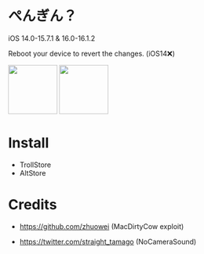 # ぺんぎん？

iOS 14.0-15.7.1 & 16.0-16.1.2

Reboot your device to revert the changes. (iOS14❌)

<p>
<img src="https://user-images.githubusercontent.com/121408851/210470739-37a42f84-c9b7-4af5-bd56-faf34b3b19b1.PNG" width="100px" />
<img src="https://user-images.githubusercontent.com/121408851/210470989-f8e3e846-44b4-4aea-bb3d-afcacbba37c4.jpg" width="100px" />
</p>

# Install
- TrollStore
- AltStore

# Credits
- https://github.com/zhuowei (MacDirtyCow exploit)

- https://twitter.com/straight_tamago (NoCameraSound)

